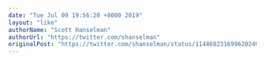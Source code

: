 ```yaml
---
date: "Tue Jul 09 19:56:20 +0000 2019"
layout: "like"
authorName: "Scott Hanselman"
authorUrl: "https://twitter.com/shanselman"
originalPost: "https://twitter.com/shanselman/status/1148682316996202496"
---
```


